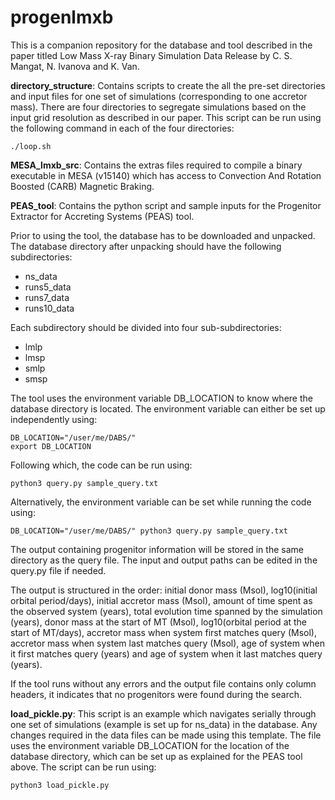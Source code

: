 # progenlmxb

This is a companion repository for the database and tool described in the paper titled Low Mass X-ray Binary Simulation Data Release by C. S. Mangat, N. Ivanova and K. Van.

**directory_structure**: Contains scripts to create the all the pre-set directories and input files for one set of simulations (corresponding to one accretor mass). There are four directories to segregate simulations based on the input grid resolution as described in our paper. This script can be run using the following command in each of the four directories:
```
./loop.sh
```

**MESA_lmxb_src**: Contains the extras files required to compile a binary executable in MESA (v15140) which has access to Convection And Rotation Boosted (CARB) Magnetic Braking. 

**PEAS_tool**: Contains the python script and sample inputs for the Progenitor Extractor for Accreting Systems (PEAS) tool. 

Prior to using the tool, the database has to be downloaded and unpacked. The database directory after unpacking should have the following subdirectories:
* ns_data
* runs5_data
* runs7_data
* runs10_data

Each subdirectory should be divided into four sub-subdirectories:
* lmlp
* lmsp
* smlp
* smsp

The tool uses the environment variable DB_LOCATION to know where the database directory is located. The environment variable can either be set up independently using:
```
DB_LOCATION="/user/me/DABS/"
export DB_LOCATION
```
Following which, the code can be run using:
```
python3 query.py sample_query.txt
```
Alternatively, the environment variable can be set while running the code using:
```
DB_LOCATION="/user/me/DABS/" python3 query.py sample_query.txt
```
The output containing progenitor information will be stored in the same directory as the query file. The input and output paths can be edited in the query.py file if needed. 

The output is structured in the order: initial donor mass (Msol), log10(initial orbital period/days), initial accretor mass (Msol), amount of time spent as the observed system (years), total evolution time spanned by the simulation (years), donor mass at the start of MT (Msol), log10(orbital period at the start of MT/days), accretor mass when system first matches query (Msol), accretor mass when system last matches query (Msol), age of system when it first matches query (years) and age of system when it last matches query (years). 

If the tool runs without any errors and the output file contains only column headers, it indicates that no progenitors were found during the search.

**load_pickle.py**: This script is an example which navigates serially through one set of simulations (example is set up for ns_data) in the database. Any changes required in the data files can be made using this template. The file uses the environment variable DB_LOCATION for the location of the database directory, which can be set up as explained for the PEAS tool above. The script can be run using:
```
python3 load_pickle.py
```
